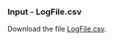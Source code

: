### Input - LogFile.csv

Download the file [LogFile.csv](https://github.com/GopalSaraf/Practicals/releases/download/DSBDAL-files/LogFile.csv).
